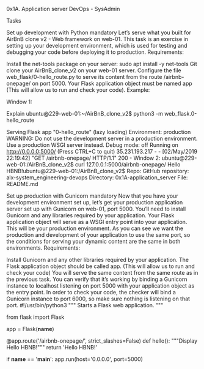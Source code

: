 0x1A. Application server DevOps - SysAdmin

Tasks

Set up development with Python mandatory Let’s serve what you built for AirBnB clone v2 - Web framework on web-01. This task is an exercise in setting up your development environment, which is used for testing and debugging your code before deploying it to production.
Requirements:

Install the net-tools package on your server: sudo apt install -y net-tools Git clone your AirBnB_clone_v2 on your web-01 server. Configure the file web_flask/0-hello_route.py to serve its content from the route /airbnb-onepage/ on port 5000. Your Flask application object must be named app (This will allow us to run and check your code). Example:

Window 1:

Explain ubuntu@229-web-01:~/AirBnB_clone_v2$ python3 -m web_flask.0-hello_route

Serving Flask app "0-hello_route" (lazy loading)
Environment: production WARNING: Do not use the development server in a production environment. Use a production WSGI server instead.
Debug mode: off
Running on http://0.0.0.0:5000/ (Press CTRL+C to quit) 35.231.193.217 - - [02/May/2019 22:19:42] "GET /airbnb-onepage/ HTTP/1.1" 200 - Window 2: ubuntu@229-web-01:/AirBnB_clone_v2$ curl 127.0.0.1:5000/airbnb-onepage/ Hello HBNB!ubuntu@229-web-01:/AirBnB_clone_v2$ Repo:
GitHub repository: alx-system_engineering-devops Directory: 0x1A-application_server File: README.md

Set up production with Gunicorn mandatory Now that you have your development environment set up, let’s get your production application server set up with Gunicorn on web-01, port 5000. You’ll need to install Gunicorn and any libraries required by your application. Your Flask application object will serve as a WSGI entry point into your application. This will be your production environment. As you can see we want the production and development of your application to use the same port, so the conditions for serving your dynamic content are the same in both environments.
Requirements:

Install Gunicorn and any other libraries required by your application. The Flask application object should be called app. (This will allow us to run and check your code) You will serve the same content from the same route as in the previous task. You can verify that it’s working by binding a Gunicorn instance to localhost listening on port 5000 with your application object as the entry point. In order to check your code, the checker will bind a Gunicorn instance to port 6000, so make sure nothing is listening on that port.
#!/usr/bin/python3
"""
Starts a Flask web application.
"""

from flask import Flask

app = Flask(__name__)


@app.route('/airbnb-onepage/', strict_slashes=False)
def hello():
    """Display Hello HBNB!"""
    return 'Hello HBNB!'


if __name__ == '__main__':
    app.run(host='0.0.0.0', port=5000)
